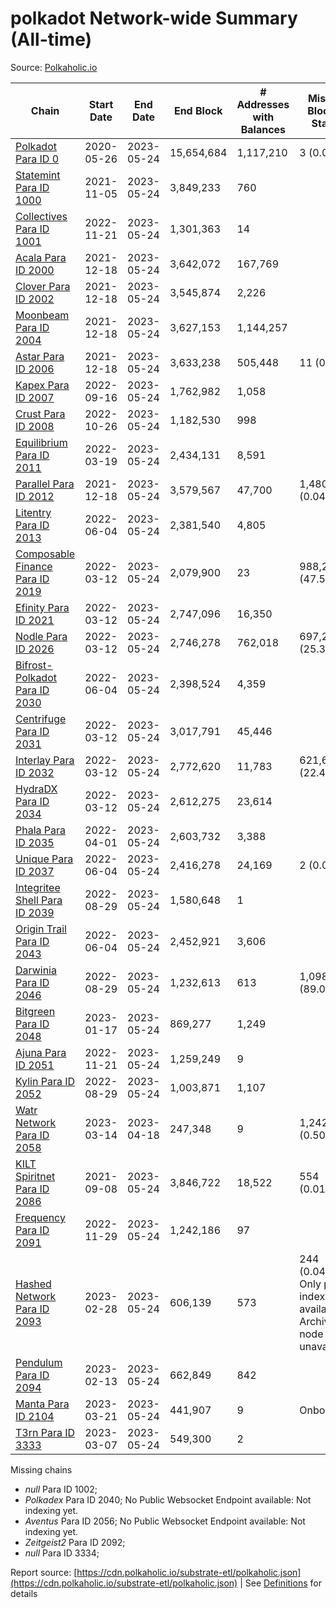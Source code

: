 # polkadot Network-wide Summary (All-time)

Source: [Polkaholic.io](https://polkaholic.io)


| Chain            | Start Date | End Date | End Block | # Addresses with Balances | Missing Blocks / Status |
| ---------------- | ---------- | ---------| --------- | ------------------------- | ----------------------- |
| [Polkadot Para ID 0](/polkadot/0-polkadot) | 2020-05-26 | 2023-05-24 | 15,654,684 |  1,117,210 | 3 (0.00%)  |
| [Statemint Para ID 1000](/polkadot/1000-statemint) | 2021-11-05 | 2023-05-24 | 3,849,233 |  760 |    |
| [Collectives Para ID 1001](/polkadot/1001-collectives) | 2022-11-21 | 2023-05-24 | 1,301,363 |  14 |    |
| [Acala Para ID 2000](/polkadot/2000-acala) | 2021-12-18 | 2023-05-24 | 3,642,072 |  167,769 |    |
| [Clover Para ID 2002](/polkadot/2002-clover) | 2021-12-18 | 2023-05-24 | 3,545,874 |  2,226 |    |
| [Moonbeam Para ID 2004](/polkadot/2004-moonbeam) | 2021-12-18 | 2023-05-24 | 3,627,153 |  1,144,257 |    |
| [Astar Para ID 2006](/polkadot/2006-astar) | 2021-12-18 | 2023-05-24 | 3,633,238 |  505,448 | 11 (0.00%)  |
| [Kapex Para ID 2007](/polkadot/2007-kapex) | 2022-09-16 | 2023-05-24 | 1,762,982 |  1,058 |    |
| [Crust Para ID 2008](/polkadot/2008-crust) | 2022-10-26 | 2023-05-24 | 1,182,530 |  998 |    |
| [Equilibrium Para ID 2011](/polkadot/2011-equilibrium) | 2022-03-19 | 2023-05-24 | 2,434,131 |  8,591 |    |
| [Parallel Para ID 2012](/polkadot/2012-parallel) | 2021-12-18 | 2023-05-24 | 3,579,567 |  47,700 | 1,480 (0.04%)  |
| [Litentry Para ID 2013](/polkadot/2013-litentry) | 2022-06-04 | 2023-05-24 | 2,381,540 |  4,805 |    |
| [Composable Finance Para ID 2019](/polkadot/2019-composable) | 2022-03-12 | 2023-05-24 | 2,079,900 |  23 | 988,228 (47.51%)  |
| [Efinity Para ID 2021](/polkadot/2021-efinity) | 2022-03-12 | 2023-05-24 | 2,747,096 |  16,350 |    |
| [Nodle Para ID 2026](/polkadot/2026-nodle) | 2022-03-12 | 2023-05-24 | 2,746,278 |  762,018 | 697,249 (25.39%)  |
| [Bifrost-Polkadot Para ID 2030](/polkadot/2030-bifrost-dot) | 2022-06-04 | 2023-05-24 | 2,398,524 |  4,359 |    |
| [Centrifuge Para ID 2031](/polkadot/2031-centrifuge) | 2022-03-12 | 2023-05-24 | 3,017,791 |  45,446 |    |
| [Interlay Para ID 2032](/polkadot/2032-interlay) | 2022-03-12 | 2023-05-24 | 2,772,620 |  11,783 | 621,626 (22.42%)  |
| [HydraDX Para ID 2034](/polkadot/2034-hydradx) | 2022-03-12 | 2023-05-24 | 2,612,275 |  23,614 |    |
| [Phala Para ID 2035](/polkadot/2035-phala) | 2022-04-01 | 2023-05-24 | 2,603,732 |  3,388 |    |
| [Unique Para ID 2037](/polkadot/2037-unique) | 2022-06-04 | 2023-05-24 | 2,416,278 |  24,169 | 2 (0.00%)  |
| [Integritee Shell Para ID 2039](/polkadot/2039-integritee-shell) | 2022-08-29 | 2023-05-24 | 1,580,648 |  1 |    |
| [Origin Trail Para ID 2043](/polkadot/2043-origintrail) | 2022-06-04 | 2023-05-24 | 2,452,921 |  3,606 |    |
| [Darwinia Para ID 2046](/polkadot/2046-darwinia) | 2022-08-29 | 2023-05-24 | 1,232,613 |  613 | 1,098,047 (89.08%)  |
| [Bitgreen Para ID 2048](/polkadot/2048-bitgreen) | 2023-01-17 | 2023-05-24 | 869,277 |  1,249 |    |
| [Ajuna Para ID 2051](/polkadot/2051-ajuna) | 2022-11-21 | 2023-05-24 | 1,259,249 |  9 |    |
| [Kylin Para ID 2052](/polkadot/2052-kylin) | 2022-08-29 | 2023-05-24 | 1,003,871 |  1,107 |    |
| [Watr Network Para ID 2058](/polkadot/2058-watr) | 2023-03-14 | 2023-04-18 | 247,348 |  9 | 1,242 (0.50%)  |
| [KILT Spiritnet Para ID 2086](/polkadot/2086-kilt) | 2021-09-08 | 2023-05-24 | 3,846,722 |  18,522 | 554 (0.01%)  |
| [Frequency Para ID 2091](/polkadot/2091-frequency) | 2022-11-29 | 2023-05-24 | 1,242,186 |  97 |    |
| [Hashed Network Para ID 2093](/polkadot/2093-hashed) | 2023-02-28 | 2023-05-24 | 606,139 |  573 | 244 (0.04%) Only partial index available: Archive node unavailable |
| [Pendulum Para ID 2094](/polkadot/2094-pendulum) | 2023-02-13 | 2023-05-24 | 662,849 |  842 |    |
| [Manta Para ID 2104](/polkadot/2104-manta) | 2023-03-21 | 2023-05-24 | 441,907 |  9 |   Onboarding |
| [T3rn Para ID 3333](/polkadot/3333-t3rn) | 2023-03-07 | 2023-05-24 | 549,300 |  2 |    |

Missing chains


* *null* Para ID 1002; 
* *Polkadex* Para ID 2040; No Public Websocket Endpoint available: Not indexing yet.
* *Aventus* Para ID 2056; No Public Websocket Endpoint available: Not indexing yet.
* *Zeitgeist2* Para ID 2092; 
* *null* Para ID 3334; 

Report source: [https://cdn.polkaholic.io/substrate-etl/polkaholic.json](https://cdn.polkaholic.io/substrate-etl/polkaholic.json) | See [Definitions](/DEFINITIONS.md) for details
